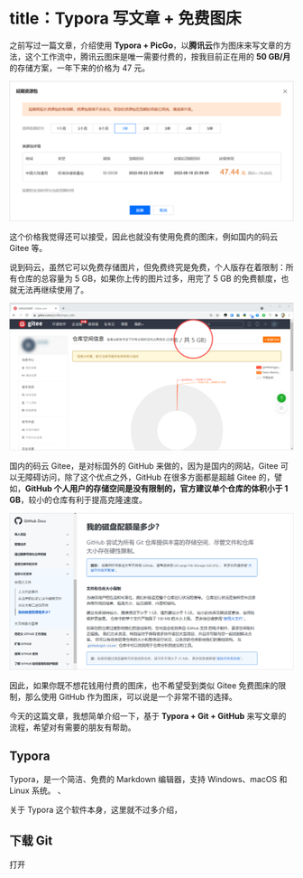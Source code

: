 # title：Typora 写文章 + 免费图床



之前写过一篇文章，介绍使用 **Typora + PicGo**，以**腾讯云**作为图床来写文章的方法，这个工作流中，腾讯云图床是唯一需要付费的，按我目前正在用的 **50 GB/月** 的存储方案，一年下来的价格为 47 元。



![1631504975046](../assets/Typora写文章+免费图床/1631504975046.png)



这个价格我觉得还可以接受，因此也就没有使用免费的图床，例如国内的码云 Gitee 等。



说到码云，虽然它可以免费存储图片，但免费终究是免费，个人版存在着限制：所有仓库的总容量为 5 GB，如果你上传的图片过多，用完了 5 GB 的免费额度，也就无法再继续使用了。



![1631504906955](../assets/Typora写文章+免费图床/1631504906955.png)



国内的码云 Gitee，是对标国外的 GitHub 来做的，因为是国内的网站，Gitee 可以无障碍访问，除了这个优点之外，GitHub 在很多方面都是超越 Gitee 的，譬如，**GitHub 个人用户的存储空间是没有限制的，官方建议单个仓库的体积小于 1 GB**，较小的仓库有利于提高克隆速度。



![1631504923945](../assets/Typora写文章+免费图床/1631504923945.png)



因此，如果你既不想花钱用付费的图床，也不希望受到类似 Gitee 免费图床的限制，那么使用 GitHub 作为图床，可以说是一个非常不错的选择。



今天的这篇文章，我想简单介绍一下，基于 **Typora + Git + GitHub** 来写文章的流程，希望对有需要的朋友有帮助。



## Typora



Typora，是一个简洁、免费的 Markdown 编辑器，支持 Windows、macOS 和 Linux 系统。 、



关于 Typora 这个软件本身，这里就不过多介绍，





## 下载 Git 

打开

